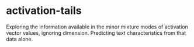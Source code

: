 # activation-tails
Exploring the information available in the minor mixture modes of activation vector values, ignoring dimension. Predicting text characteristics from that data alone.
